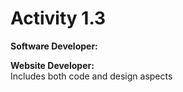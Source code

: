 # Activity 1.3

**Software Developer:**  


**Website Developer:**  
Includes both code and design aspects

